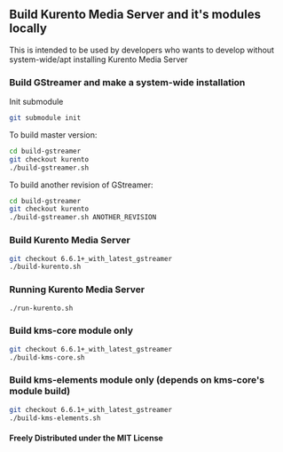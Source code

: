 ## Build Kurento Media Server and it's modules locally
This is intended to be used by developers who wants to develop without
system-wide/apt installing Kurento Media Server


### Build GStreamer and make a system-wide installation
Init submodule
```bash
git submodule init
```

To build master version:
```bash
cd build-gstreamer
git checkout kurento
./build-gstreamer.sh
```

To build another revision of GStreamer:
```bash
cd build-gstreamer
git checkout kurento
./build-gstreamer.sh ANOTHER_REVISION
```


### Build Kurento Media Server
```bash
git checkout 6.6.1+_with_latest_gstreamer
./build-kurento.sh
```

### Running Kurento Media Server
```bash
./run-kurento.sh
```

### Build kms-core module only
```bash
git checkout 6.6.1+_with_latest_gstreamer
./build-kms-core.sh
```

### Build kms-elements module only (depends on kms-core's module build)
```bash
git checkout 6.6.1+_with_latest_gstreamer
./build-kms-elements.sh
```

#### Freely Distributed under the MIT License
